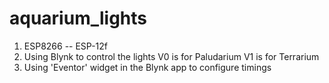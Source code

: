 
# aquarium_lights

1. ESP8266   -- ESP-12f
2. Using Blynk to control the lights
	V0 is for Paludarium
	V1 is for Terrarium
3. Using 'Eventor' widget in the Blynk app to configure timings
